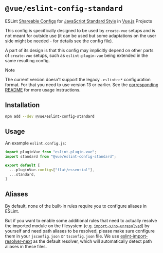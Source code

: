 # `@vue/eslint-config-standard`

ESLint [Shareable Configs](https://eslint.org/docs/latest/extend/shareable-configs) for [JavaScript Standard Style](http://standardjs.com) in [Vue.js](https://vuejs.org/) Projects

This config is specifically designed to be used by `create-vue` setups
and is not meant for outside use (it can be used but some adaptations
on the user side might be needed - for details see the config file).

A part of its design is that this config may implicitly depend on
other parts of `create-vue` setups, such as `eslint-plugin-vue` being
extended in the same resulting config.

> [!NOTE]
> The current version doesn't support the legacy `.eslintrc*` configuration format. For that you need to use version 13 or earlier. See the [corresponding README](https://www.npmjs.com/package/@vue/eslint-config-standard/v/legacy-eslintrc) for more usage instructions.

## Installation

```sh
npm add --dev @vue/eslint-config-standard
```

## Usage

An example `eslint.config.js`:

```js
import pluginVue from "eslint-plugin-vue";
import standard from "@vue/eslint-config-standard";

export default [
  ...pluginVue.configs["flat/essential"],
  ...standard,
]
```

## Aliases

By default, none of the built-in rules require you to configure aliases in ESLint.

But if you want to enable some additional rules that need to actually resolve the imported module on the filesystem (e.g. [`import-x/no-unresolved`](https://github.com/import-js/eslint-plugin-import/blob/v2.26.0/docs/rules/no-unresolved.md)) by yourself and need path aliases to be resolved, please make sure configure them in your `jsconfig.json` or `tsconfig.json` file. We use [eslint-import-resolver-next](https://github.com/kuoruan/eslint-import-resolver-next) as the default resolver, which will automatically detect path aliases in these files.
